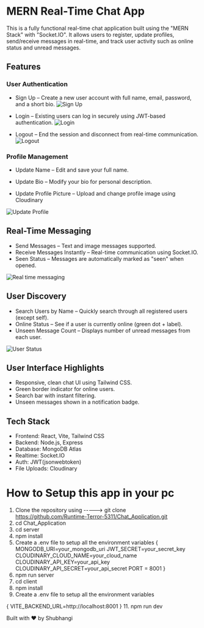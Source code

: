 # MERN Real-Time Chat App

This is a fully functional real-time chat application built using the "MERN Stack" with "Socket.IO".
It allows users to register, update profiles, send/receive messages in real-time, and track user activity such as online status and unread messages.

## Features

### User Authentication
- Sign Up – Create a new user account with full name, email, password, and a short bio.
![Sign Up](https://github.com/user-attachments/assets/51c605ee-3e8d-4f57-8cdc-084f73860e11)
  
-  Login – Existing users can log in securely using JWT-based authentication.
![Login](https://github.com/user-attachments/assets/d3dd73f9-f53b-4b3a-9867-5b89be760f9b)

  
-  Logout – End the session and disconnect from real-time communication.
  ![Logout](https://github.com/user-attachments/assets/a1b9f508-8d78-4fdd-91a0-a92f33058d29)

### Profile Management

-  Update Name – Edit and save your full name.

-  Update Bio – Modify your bio for personal description.

-  Update Profile Picture – Upload and change profile image using Cloudinary

![Update Profile](https://github.com/user-attachments/assets/8ca5806a-57cc-4378-a98d-e25fe4dab355)

## Real-Time Messaging
-  Send Messages – Text and image messages supported.
-  Receive Messages Instantly – Real-time communication using Socket.IO.
-  Seen Status – Messages are automatically marked as "seen" when opened.

![Real time messaging](https://github.com/user-attachments/assets/70237624-29ad-4abc-8906-d40e2db23c7d)

## User Discovery
-  Search Users by Name – Quickly search through all registered users (except self).
-  Online Status – See if a user is currently online (green dot + label).
-  Unseen Message Count – Displays number of unread messages from each user.


![User Status](https://github.com/user-attachments/assets/13178ddc-b1b8-41b7-805a-583092f2d1bc)


## User Interface Highlights
-  Responsive, clean chat UI using Tailwind CSS.
-  Green border indicator for online users.
-  Search bar with instant filtering.
-  Unseen messages shown in a notification badge.

## Tech Stack

- Frontend: React, Vite, Tailwind CSS
- Backend: Node.js, Express
- Database: MongoDB Atlas
- Realtime: Socket.IO
- Auth: JWT(jsonwebtoken)
- File Uploads: Cloudinary



# How to Setup this app in your pc

1. Clone the repository using ----->  git clone https://github.com/Runtime-Terror-5311/Chat_Application.git
2. cd Chat_Application
3. cd server
4. npm install
5. Create a .env file to setup all the environment variables
   {
     MONGODB_URI=your_mongodb_uri
    JWT_SECRET=your_secret_key
    CLOUDINARY_CLOUD_NAME=your_cloud_name
    CLOUDINARY_API_KEY=your_api_key
    CLOUDINARY_API_SECRET=your_api_secret
   PORT = 8001
   }
7. npm run server
8. cd client
9. npm install
10. Create a .env file to setup all the environment variables

   {
     VITE_BACKEND_URL=http://localhost:8001
   }
11. npm run dev



Built with ❤️ by Shubhangi






